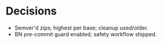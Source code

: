 # Decisions
- Semver'd zips; highest per base; cleanup used/older.
- BN pre-commit guard enabled; safety workflow shipped.
